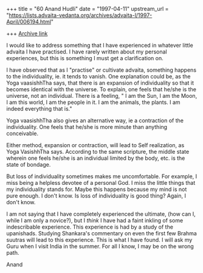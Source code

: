 +++
title = "60 Anand Hudli"
date = "1997-04-11"
upstream_url = "https://lists.advaita-vedanta.org/archives/advaita-l/1997-April/006194.html"

+++
[Archive link](https://lists.advaita-vedanta.org/archives/advaita-l/1997-April/006194.html)

I would like to address something that I have experienced in
 whatever little advaita I have practised. I have rarely written
 about my personal experiences, but this is something I must get
 a clarification on.

 I have observed that as I "practise" or cultivate advaita,
 something happens to the individuality, ie. it tends to vanish.
 One explanation could be, as the Yoga vaasishhTha says, that
 there is an expansion of individuality so that it becomes
 identical with the universe. To explain, one feels that he/she
 is the universe, not an individual. There is a feeling,
 " I am the Sun, I am the Moon, I am this world, I am the
  people in it. I am the animals, the plants. I am indeed
 everything that is."

 Yoga vaasishhTha also gives an alternative way, ie a contraction
 of the individuality. One feels that he/she is more minute than
  anything conceivable.

 Either method, expansion or contraction, will lead to Self realization,
  as Yoga VasishhTha says. According to the same scripture, the
  middle state wherein one feels he/she is an individual limited
  by the body, etc. is the state of bondage.

 But loss of individuality sometimes makes me uncomfortable. For
 example, I miss being a helpless devotee of a personal God. I miss
 the little things that my individuality stands for. Maybe this
  happens because my mind is not pure enough. I don't know.
  Is loss of individuality is good thing? Again, I don't know.

 I am not saying that I have completely experienced the ultimate,
 (how can I, while I am only a novice?), but I *think* I have had
  a faint inkling of some indescribable experience. This experience
  is had by a study of the upanishads. Studying  Shankara's
  commentary on even the first few Brahma suutras will lead to this
  experience. This is what I have found. I will ask
  my Guru when I visit India in the summer. For all I know,
  I may be on the wrong path.



  Anand

